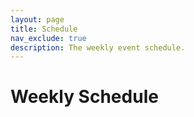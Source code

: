 ```yaml
---
layout: page
title: Schedule
nav_exclude: true
description: The weekly event schedule.
---
```


# Weekly Schedule

<!-- not used, since the home page acts as the weekly schedule -->
